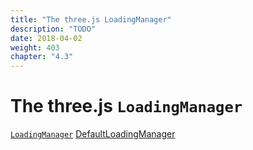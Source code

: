 ```yaml
---
title: "The three.js LoadingManager"
description: "TODO"
date: 2018-04-02
weight: 403
chapter: "4.3"
---
```


# The three.js `LoadingManager`

[`LoadingManager`](https://threejs.org/docs/#api/en/loaders/managers/LoadingManager)
[DefaultLoadingManager](https://threejs.org/docs/#api/en/loaders/managers/DefaultLoadingManager)
